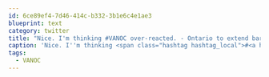 ```yaml
---
id: 6ce89ef4-7d46-414c-b332-3b1e6c4e1ae3
blueprint: text
category: twitter
title: "Nice. I'm thinking #VANOC over-reacted. - Ontario to extend bar hours for World Cup http://tinyurl.com/3y87sre"
caption: 'Nice. I''m thinking <span class="hashtag hashtag_local">#<a href="http://tweettemp.darylchymko.ca/?tag=vanoc">VANOC</a> over-reacted. - Ontario to extend bar hours for World Cup http://tinyurl.com/3y87sre'
tags:
  - VANOC
---
```


